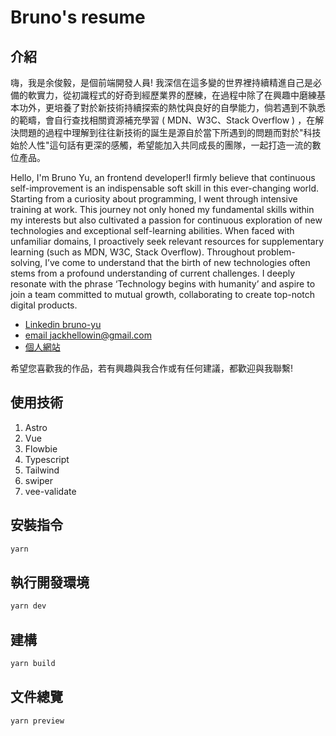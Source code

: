 # Bruno's resume

## 介紹

嗨，我是余俊毅，是個前端開發人員!
我深信在這多變的世界裡持續精進自己是必備的軟實力，從初識程式的好奇到經歷業界的歷練，在過程中除了在興趣中磨練基本功外，更培養了對於新技術持續探索的熱忱與良好的自學能力，倘若遇到不孰悉的範疇，會自行查找相關資源補充學習 ( MDN、W3C、Stack Overflow ) ，在解決問題的過程中理解到往往新技術的誕生是源自於當下所遇到的問題而對於"科技始於人性"這句話有更深的感觸，希望能加入共同成長的團隊，一起打造一流的數位產品。

Hello, I'm Bruno Yu, an frontend developer!I firmly believe that continuous self-improvement is an indispensable soft skill in this ever-changing world. Starting from a curiosity about programming, I went through intensive training at work. This journey not only honed my fundamental skills within my interests but also cultivated a passion for continuous exploration of new technologies and exceptional self-learning abilities. When faced with unfamiliar domains, I proactively seek relevant resources for supplementary learning (such as MDN, W3C, Stack Overflow). Throughout problem-solving, I’ve come to understand that the birth of new technologies often stems from a profound understanding of current challenges. I deeply resonate with the phrase ‘Technology begins with humanity’ and aspire to join a team committed to mutual growth, collaborating to create top-notch digital products.

* [Linkedin bruno-yu](https://www.linkedin.com/in/bruno-yu-357415253 "bruno-yu")
* [email jackhellowin@gmail.com](https://bruno-yu.github.io/resume/#)
* [個人網站](https://bruno-yu.github.io/resume_renew/)

希望您喜歡我的作品，若有興趣與我合作或有任何建議，都歡迎與我聯繫!

## 使用技術

1. Astro
2. Vue
3. Flowbie
4. Typescript
5. Tailwind
6. swiper
7. vee-validate

## 安裝指令

```bash
yarn
```

## 執行開發環境

```bash
yarn dev
```

## 建構

```bash
yarn build
```

## 文件總覽

```bash
yarn preview
```
